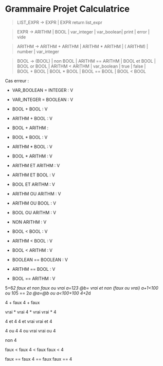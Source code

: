 # Grammaire Projet Calculatrice

> LIST_EXPR ->  EXPR | EXPR return list_expr

> EXPR -> ARITHM | BOOL | var_integer | var_boolean| print | error | vide

>ARITHM -> ARITHM + ARITHM | ARITHM * ARITHM | ( ARITHM) | number | var_integer


> BOOL -> (BOOL) | non BOOL | ARITHM == ARITHM | BOOL et BOOL | BOOL or BOOL | ARITHM < ARITHM | var_boolean | true | false | BOOL + BOOL | BOOL * BOOL | BOOL == BOOL | BOOL < BOOL




Cas erreur :
 - VAR_BOOLEAN = INTEGER : V
 - VAR_INTEGER = BOOLEAN : V

 - BOOL + BOOL : V
 - ARITHM + BOOL : V 
 - BOOL + ARITHM : 
 
 - BOOL * BOOL : V
 - ARITHM * BOOL : V
 - BOOL * ARITHM : V

 - ARITHM ET ARITHM : V
 - ARITHM ET BOOL : V
 - BOOL ET ARITHM : V

 - ARITHM OU ARITHM : V
 - ARITHM OU BOOL : V
 - BOOL OU ARITHM : V

 - NON ARITHM : V

 - BOOL < BOOL : V
 - ARITHM < BOOL : V
 - BOOL < ARITHM : V

 - BOOLEAN == BOOLEAN : V
 - ARITHM == BOOL : V
 - BOOL == ARITHM : V






5+6*2
faux et non faux ou vrai
a=123
@b= vrai et non (faux ou vrai)
a+1<100 ou 10*5 == 2*a
@a=@b ou a<100+100
4+2*d


4 + faux
4 + faux

vrai * vrai
4 * vrai
vrai * 4 

4 et 4
4 et vrai
vrai et 4

4 ou 4
4 ou vrai
vrai ou 4

non 4

faux < faux
4 < faux
faux < 4

faux == faux
4 == faux
faux == 4

